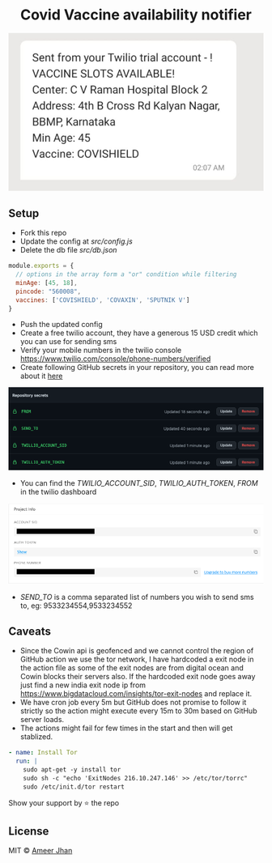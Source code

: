 <h1 align="center">Covid Vaccine availability notifier</h1>

<p align="center">
  <img src="./screenshots/demo.jpeg" alt="demo sms">
</p>

## Setup

* Fork this repo
* Update the config at *src/config.js*
* Delete the db file *src/db.json*

```js
module.exports = {
  // options in the array form a "or" condition while filtering
  minAge: [45, 18],
  pincode: "560008",
  vaccines: ['COVISHIELD', 'COVAXIN', 'SPUTNIK V']
}
```
* Push the updated config
* Create a free twilio account, they have a generous 15 USD credit which you can use for sending sms
* Verify your mobile numbers in the twilio console https://www.twilio.com/console/phone-numbers/verified
* Create following GitHub secrets in your repository, you can read more about it [here](https://docs.github.com/en/actions/reference/encrypted-secrets)

![gh-secret-image](./screenshots/gh-secrets.png)

* You can find the *TWILIO_ACCOUNT_SID*, *TWILIO_AUTH_TOKEN*, *FROM* in the twilio dashboard

![twillio-dashboard](./screenshots/twillio-dashboard.png)

* *SEND_TO* is a comma separated list of numbers you wish to send sms to, eg: 9533234554,9533234552

## Caveats

* Since the Cowin api is geofenced and we cannot control the region of GitHub action we use the tor network, 
I have hardcoded a exit node in the action file as some of the exit nodes are from digital ocean and Cowin blocks their servers also. 
If the hardcoded exit node goes away just find a new india exit node ip from https://www.bigdatacloud.com/insights/tor-exit-nodes and replace it.
* We have cron job every 5m but GitHub does not promise to follow it strictly so the action might execute every 15m to 30m based on GitHub server loads.
* The actions might fail for few times in the start and then will get stablized.

```yml
- name: Install Tor
  run: |
    sudo apt-get -y install tor
    sudo sh -c "echo 'ExitNodes 216.10.247.146' >> /etc/tor/torrc"
    sudo /etc/init.d/tor restart
```

Show your support by :star: the repo

## License

MIT © [Ameer Jhan](mailto:ameerjhanprof@gmail.com)
